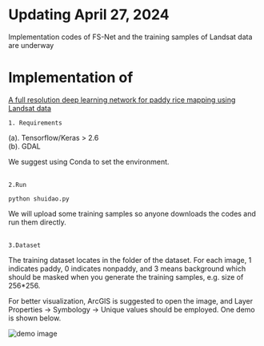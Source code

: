 # Updating April 27, 2024
Implementation codes of FS-Net and the training samples of Landsat data are underway 




# Implementation of 
[A full resolution deep learning network for paddy rice mapping using Landsat data](https://www.sciencedirect.com/science/article/pii/S0924271622002672)

    1. Requirements

  (a). Tensorflow/Keras > 2.6  
  (b). GDAL

We suggest using Conda to set the environment.<br><br>

    2.Run
```python shuidao.py```

We will upload some training samples so anyone downloads the codes and run them directly.<br><br>

    3.Dataset
The training dataset locates in the folder of the dataset. For each image, 1 indicates paddy, 0 indicates nonpaddy, and 3 means background which should be masked when you generate the training samples, e.g. size of 256*256. 

For better visualization, ArcGIS is suggested to open the image, and Layer Properties -> Symbology -> Unique values should be employed. One demo is shown below.


![demo image](images/demo.jpg)



